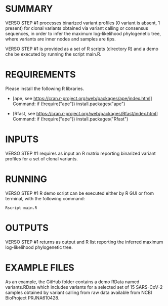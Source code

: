 # SUMMARY
VERSO STEP #1 processes binarized variant profiles (0 variant is absent, 1 present) for clonal variants obtained via variant calling or consensus sequences, in order to infer the maximum log-likelihood phylogenetic tree, where variants are inner nodes and samples are tips.

VERSO STEP #1 is provided as a set of R scripts (directory R) and a demo che be executed by running the script main.R. 

# REQUIREMENTS
Please install the following R libraries.

* [ape, see https://cran.r-project.org/web/packages/ape/index.html] Command: if (!require("ape")) install.packages("ape") 

* [Rfast, see https://cran.r-project.org/web/packages/Rfast/index.html] Command: if (!require("ape")) install.packages("Rfast") 

# INPUTS
  
VERSO STEP #1 requires as input an R matrix reporting binarized variant profiles for a set of clonal variants. 

# RUNNING
VERSO STEP #1 R demo script can be executed either by R GUI or from terminal, with the following command: 

	Rscript main.R

# OUTPUTS
VERSO STEP #1 returns as output and R list reporting the inferred maximum log-likelihood phylogenetic tree. 

# EXAMPLE FILES
As an example, the GitHub folder contains a demo RData named variants.RData which includes variants for a selected set of 15 SARS-CoV-2 samples obtained by variant calling from raw data available from NCBI BioProject PRJNA610428. 
